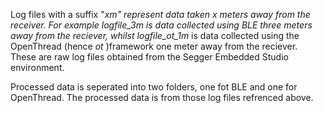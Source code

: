 Log files with a suffix "_xm" represent data taken x meters away from the receiver. For example logfile_3m is data collected using BLE three meters away from the reciever, whilst logfile_ot_1m_ is data collected using the OpenThread (hence _ot_ )framework one meter away from the reciever. These are raw log files obtained from the Segger Embedded Studio environment. 

Processed data is seperated into two folders, one fot BLE and one for OpenThread. The processed data is from those log files refrenced above. 

